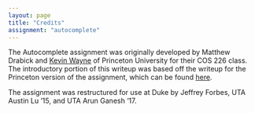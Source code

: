 ```yaml
---
layout: page
title: "Credits"
assignment: "autocomplete"
---
```


The Autocomplete assignment was originally developed by Matthew Drabick and [Kevin Wayne](https://www.cs.princeton.edu/~wayne/contact/) of Princeton University for their COS 226 class. The introductory portion of this writeup was based off the writeup for the Princeton version of the assignment, which can be found [here](http://www.cs.princeton.edu/courses/archive/fall13/cos226/assignments/autocomplete.html). 

The assignment was restructured for use at Duke by Jeffrey Forbes, UTA Austin Lu ’15, and UTA Arun Ganesh ‘17. 